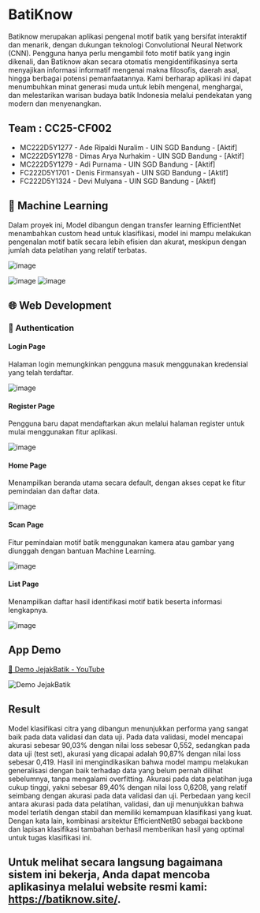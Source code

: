 # BatiKnow
Batiknow merupakan aplikasi pengenal motif batik yang bersifat interaktif dan menarik, dengan dukungan teknologi Convolutional Neural Network (CNN). Pengguna hanya perlu mengambil foto motif batik yang ingin dikenali, dan Batiknow akan secara otomatis mengidentifikasinya serta menyajikan informasi informatif mengenai makna filosofis, daerah asal, hingga berbagai potensi pemanfaatannya. Kami berharap aplikasi ini dapat menumbuhkan minat generasi muda untuk lebih mengenal, menghargai, dan melestarikan warisan budaya batik Indonesia melalui pendekatan yang modern dan menyenangkan.

## Team : CC25-CF002
- MC222D5Y1277 - Ade Ripaldi Nuralim - UIN SGD Bandung - [Aktif]
- MC222D5Y1278 - Dimas Arya Nurhakim - UIN SGD Bandung - [Aktif]
- MC222D5Y1279 - Adi Purnama - UIN SGD Bandung - [Aktif]
- FC222D5Y1701 - Denis Firmansyah - UIN SGD Bandung - [Aktif]
- FC222D5Y1324 - Devi Mulyana - UIN SGD Bandung - [Aktif]


## 🤖 Machine Learning
Dalam proyek ini, Model dibangun dengan transfer learning EfficientNet menambahkan custom head untuk klasifikasi, model ini mampu melakukan pengenalan motif batik secara lebih efisien dan akurat, meskipun dengan jumlah data pelatihan yang relatif terbatas.

![image](https://raw.githubusercontent.com/Synnoer/BatiKnow/refs/heads/main/assets/Cuplikan%20layar%202025-06-12%20201226.png)

![image](https://raw.githubusercontent.com/Synnoer/BatiKnow/refs/heads/main/assets/Cuplikan%20layar%202025-06-12%20201358.png)
![image](https://raw.githubusercontent.com/Synnoer/BatiKnow/refs/heads/main/assets/Cuplikan%20layar%202025-06-12%20201337.png)


## 🌐 Web Development
### 🔐 Authentication
#### Login Page

Halaman login memungkinkan pengguna masuk menggunakan kredensial yang telah terdaftar.


![image](https://raw.githubusercontent.com/Synnoer/BatiKnow/refs/heads/main/assets/Cuplikan%20layar%202025-06-12%20183709.png)

#### Register Page
Pengguna baru dapat mendaftarkan akun melalui halaman register untuk mulai menggunakan fitur aplikasi.



![image](https://raw.githubusercontent.com/Synnoer/BatiKnow/refs/heads/main/assets/Cuplikan%20layar%202025-06-12%20183918.png)

#### Home Page

Menampilkan beranda utama secara default, dengan akses cepat ke fitur pemindaian dan daftar data.


![image](http://raw.githubusercontent.com/Synnoer/BatiKnow/refs/heads/main/assets/Cuplikan%20layar%202025-06-12%20183349.png)

#### Scan Page

Fitur pemindaian motif batik menggunakan kamera atau gambar yang diunggah dengan bantuan Machine Learning.




![image](https://raw.githubusercontent.com/Synnoer/BatiKnow/refs/heads/main/assets/Cuplikan%20layar%202025-06-12%20183408.png)

#### List Page
Menampilkan daftar hasil identifikasi motif batik beserta informasi lengkapnya.



![image](https://raw.githubusercontent.com/Synnoer/BatiKnow/refs/heads/main/assets/Cuplikan%20layar%202025-06-12%20183420.png)


## App Demo

[🎥 Demo JejakBatik - YouTube](https://www.youtube.com/watch?v=_JdJLD_nqCY)

![Demo JejakBatik](https://github.com/Synnoer/BatiKnow/raw/main/assets/demo.gif)


## Result

Model klasifikasi citra yang dibangun menunjukkan performa yang sangat baik pada data validasi dan data uji. Pada data validasi, model mencapai akurasi sebesar 90,03% dengan nilai loss sebesar 0,552, sedangkan pada data uji (test set), akurasi yang dicapai adalah 90,87% dengan nilai loss sebesar 0,419. Hasil ini mengindikasikan bahwa model mampu melakukan generalisasi dengan baik terhadap data yang belum pernah dilihat sebelumnya, tanpa mengalami overfitting. Akurasi pada data pelatihan juga cukup tinggi, yakni sebesar 89,40% dengan nilai loss 0,6208, yang relatif seimbang dengan akurasi pada data validasi dan uji. Perbedaan yang kecil antara akurasi pada data pelatihan, validasi, dan uji menunjukkan bahwa model terlatih dengan stabil dan memiliki kemampuan klasifikasi yang kuat. Dengan kata lain, kombinasi arsitektur EfficientNetB0 sebagai backbone dan lapisan klasifikasi tambahan berhasil memberikan hasil yang optimal untuk tugas klasifikasi ini.

## Untuk melihat secara langsung bagaimana sistem ini bekerja, Anda dapat mencoba aplikasinya melalui website resmi kami: https://batiknow.site/.

